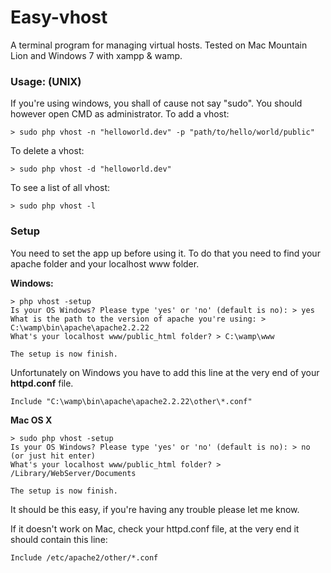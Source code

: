 # Easy-vhost

A terminal program for managing virtual hosts.
Tested on Mac Mountain Lion and Windows 7 with xampp & wamp.

### Usage: (UNIX)
If you're using windows, you shall of cause not say "sudo". You should however open CMD as administrator.
To add a vhost:
```
> sudo php vhost -n "helloworld.dev" -p "path/to/hello/world/public"
```
To delete a vhost:
```
> sudo php vhost -d "helloworld.dev"
```

To see a list of all vhost:
```
> sudo php vhost -l
```


### Setup
You need to set the app up before using it. To do that you need to find your apache folder and your localhost www folder.

**Windows:**
```
> php vhost -setup
Is your OS Windows? Please type 'yes' or 'no' (default is no): > yes
What is the path to the version of apache you're using: > C:\wamp\bin\apache\apache2.2.22
What's your localhost www/public_html folder? > C:\wamp\www

The setup is now finish.
```
Unfortunately on Windows you have to add this line at the very end of your **httpd.conf** file.
```
Include "C:\wamp\bin\apache\apache2.2.22\other\*.conf"
```

**Mac OS X**
```
> sudo php vhost -setup
Is your OS Windows? Please type 'yes' or 'no' (default is no): > no (or just hit enter)
What's your localhost www/public_html folder? > /Library/WebServer/Documents

The setup is now finish.
```

It should be this easy, if you're having any trouble please let me know.

If it doesn't work on Mac, check your httpd.conf file, at the very end it should contain this line:
```
Include /etc/apache2/other/*.conf
```
